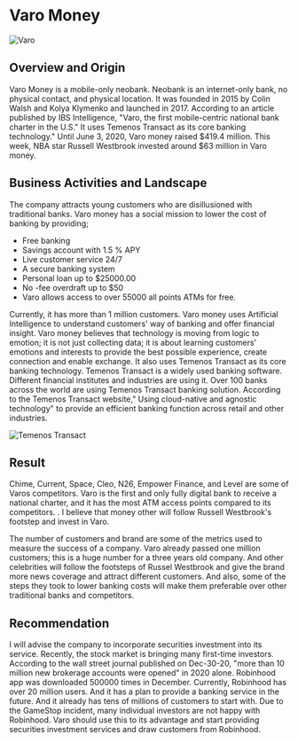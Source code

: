 # Varo Money

![Varo](https://nmgprod.s3.amazonaws.com/media/files/f1/a0/f1a0146651b2a955c7ac92ca22cb2bbd/cover_image_1581413337.png.760x400_q85_crop_upscale.png)

## Overview and Origin

Varo Money is a mobile-only neobank. Neobank is an internet-only bank, no physical contact, and physical location. It was founded in 2015 by Colin Walsh and Kolya Klymenko and launched in 2017.  According to an article published by IBS Intelligence, "Varo, the first mobile-centric national bank charter in the U.S." It uses Temenos Transact as its core banking technology." Until June 3, 2020, Varo money raised $419.4 million.  This week, NBA star Russell Westbrook invested around $63 million in Varo money. 

## Business Activities and Landscape

The company attracts young customers who are disillusioned with traditional banks. Varo money has a social mission to lower the cost of banking by providing;

* Free banking
* Savings account with 1.5 % APY
* Live customer service 24/7
* A secure banking system
* Personal loan up to $25000.00
* No -fee overdraft up to $50
* Varo allows access to over 55000 all points ATMs for free.
    
Currently, it has more than 1 million customers. Varo money uses Artificial  Intelligence to understand customers' way of banking and offer financial insight. Varo money believes that technology is moving from logic to emotion; it is not just collecting data; it is about learning customers' emotions and interests to provide the best possible experience, create connection and enable exchange. It also uses Temenos Transact as its core banking technology. Temenos Transact is a widely used banking software. Different financial institutes and industries are using it. Over 100 banks across the world are using Temenos Transact banking solution. According to the Temenos Transact website," Using cloud-native and agnostic technology" to provide an efficient banking function across retail and other industries. 


![Temenos Transact](https://otap-projects.com/wp-content/uploads/2020/09/varo-and-tenemos-scaled.jpg)

## Result

Chime, Current, Space, Cleo, N26, Empower Finance, and Level are some of Varos competitors. Varo is the first and only fully digital bank to receive a national charter, and it has the most ATM access points compared to its competitors. . I believe that money other will follow Russell Westbrook's footstep and invest in Varo. 

The number of customers and brand are some of the metrics used to measure the success of a company. Varo already passed one million customers; this is a huge number for a three years old company. And other celebrities will follow the footsteps of Russel Westbrook and give the brand more news coverage and attract different customers. And also, some of the steps they took to lower banking costs will make them preferable over other traditional banks and competitors. 


## Recommendation

I will advise the company to incorporate securities investment into its service. Recently, the stock market is bringing many first-time investors. According to the wall street journal published on Dec-30-20, "more than 10 million new brokerage accounts were opened" in 2020 alone. Robinhood app was downloaded 500000 times in December. Currently, Robinhood has over 20 million users. And it has a plan to provide a banking service in the future. And it already has tens of millions of customers to start with. Due to the GameStop incident, many individual investors are not happy with Robinhood. Varo should use this to its advantage and start providing securities investment services and draw customers from Robinhood.


